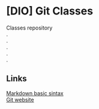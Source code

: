 # [DIO] Git Classes
Classes repository  
.  
.  
.  
.  
.  
## Links
[Markdown basic sintax](https://www.markdownguide.org/basic-syntax/)  
[Git website](https://git-scm.com/)
